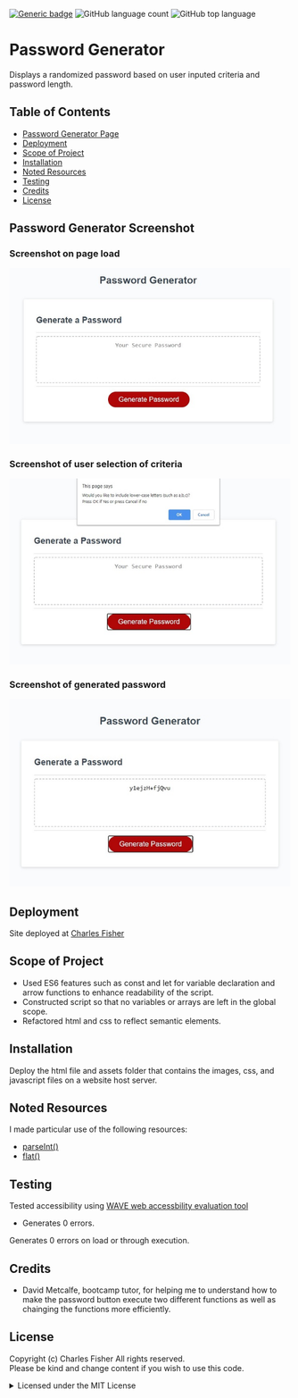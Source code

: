 [![Generic badge](https://img.shields.io/badge/license-MIT-<COLOR>.svg)](#license)
![GitHub language count](https://img.shields.io/github/languages/count/cdfishe1/password-generator)
![GitHub top language](https://img.shields.io/github/languages/top/cdfishe1/password-generator)


# Password Generator

Displays a randomized password based on user inputed criteria and password length.

## Table of Contents
* [Password Generator Page](#password-generator-screenshot)
* [Deployment](#deployment)
* [Scope of Project](#scope-of-project)
* [Installation](#installation)
* [Noted Resources](#noted-resources)
* [Testing](#testing)
* [Credits](#credits)
* [License](#license)

## Password Generator Screenshot

### Screenshot on page load
![Screenshot of page load](assets/images/initial-screenshot.jpg)

### Screenshot of user selection of criteria
![Screenshot of user selection](assets/images/selection-screenshot.jpg)

### Screenshot of generated password
![Screenshot of generated password](assets/images/generated-screenshot.jpg)

## Deployment

Site deployed at [Charles Fisher](https://cdfishe1.github.io/password-generator/)

## Scope of Project

* Used ES6 features such as const and let for variable declaration and arrow functions to enhance readability of the script.
* Constructed script so that no variables or arrays are left in the global scope.
* Refactored html and css to reflect semantic elements.


## Installation

Deploy the html file and assets folder that contains the images, css, and javascript files on a website host server.

## Noted Resources

I made particular use of the following resources:

* [parseInt()](https://developer.mozilla.org/en-US/docs/Web/JavaScript/Reference/Global_Objects/parseInt)
* [flat()](https://developer.mozilla.org/en-US/docs/Web/JavaScript/Reference/Global_Objects/Array/flat)


## Testing

Tested accessibility using [WAVE web accessbility evaluation tool](https://wave.webaim.org/report#/https://cdfishe1.github.io/password-generator/)

* Generates 0 errors.

Generates 0 errors on load or through execution.

## Credits

* David Metcalfe, bootcamp tutor, for helping me to understand how to make the password button execute two different functions as well as chainging the functions more efficiently.

## License

Copyright (c) Charles Fisher All rights reserved.<br>
Please be kind and change content if you wish to use this code.

<details><summary>Licensed under the MIT License</summary>

Copyright (c) 2021 - present | Horizon Social Solution Services Inc.

<blockquote>
Permission is hereby granted, free of charge, to any person obtaining a copy
of this software and associated documentation files (the "Software"), to deal
in the Software without restriction, including without limitation the rights
to use, copy, modify, merge, publish, distribute, sublicense, and/or sell
copies of the Software, and to permit persons to whom the Software is
furnished to do so, subject to the following conditions:

The above copyright notice and this permission notice shall be included in all
copies or substantial portions of the Software.

THE SOFTWARE IS PROVIDED "AS IS", WITHOUT WARRANTY OF ANY KIND, EXPRESS OR
IMPLIED, INCLUDING BUT NOT LIMITED TO THE WARRANTIES OF MERCHANTABILITY,
FITNESS FOR A PARTICULAR PURPOSE AND NONINFRINGEMENT. IN NO EVENT SHALL THE
AUTHORS OR COPYRIGHT HOLDERS BE LIABLE FOR ANY CLAIM, DAMAGES OR OTHER
LIABILITY, WHETHER IN AN ACTION OF CONTRACT, TORT OR OTHERWISE, ARISING FROM,
OUT OF OR IN CONNECTION WITH THE SOFTWARE OR THE USE OR OTHER DEALINGS IN THE
SOFTWARE.
</blockquote>
</details>

